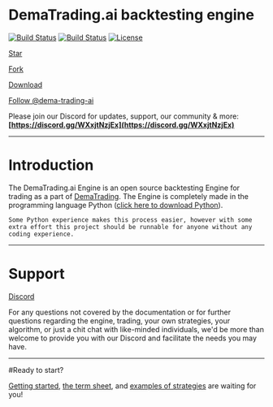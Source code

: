 # DemaTrading.ai backtesting engine

[![Build Status](https://img.shields.io/github/forks/dema-trading-ai/engine.svg)](https://github.com/dema-trading-ai/engine)
[![Build Status](https://img.shields.io/github/stars/dema-trading-ai/engine.svg)](https://github.com/dema-trading-ai/engine)
[![License](https://img.shields.io/github/license/dema-trading-ai/engine.svg)](https://github.com/dema-trading-ai/engine)

<!-- Place this tag where you want the button to render. -->
<a class="github-button" href="https://github.com/dema-trading-ai/engine" data-icon="octicon-star" data-size="large" aria-label="Star dema-trading-ai/engine on GitHub">Star</a>
<!-- Place this tag where you want the button to render. -->
<a class="github-button" href="https://github.com/dema-trading-ai/engine/fork" data-icon="octicon-repo-forked" data-size="large" aria-label="Fork dema-trading-ai/engine on GitHub">Fork</a>
<!-- Place this tag where you want the button to render. -->
<a class="github-button" href="https://github.com/dema-trading-ai/engine/archive/main.zip" data-icon="octicon-cloud-download" data-size="large" aria-label="Clone dema-trading-ai/engine on GitHub">Download</a>

<!-- Place this tag where you want the button to render. -->
<a class="github-button" href="https://github.com/dema-trading-ai" data-size="large" aria-label="Follow @dema-trading-ai on GitHub">Follow @dema-trading-ai</a>

Please join our Discord for updates, support, our community & more:
**[https://discord.gg/WXxjtNzjEx](https://discord.gg/WXxjtNzjEx)**

***



# Introduction

The DemaTrading.ai Engine is an open source backtesting Engine for trading as a part of [DemaTrading](https://DemaTrading.ai). The Engine is completely made in the programming language Python ([click here to download Python](https://www.python.org/downloads/)).

`Some Python experience makes this process easier, however with some extra effort this project should be runnable for anyone without any coding experience.`

***

# Support
[Discord](https://discord.gg/WXxjtNzjEx)

For any questions not covered by the documentation or for further questions regarding the engine, trading, your own strategies, your algorithm, or just a chit chat with like-minded individuals, we'd be more than welcome to provide you with our Discord and facilitate the needs you may have.
***

#Ready to start?

[Getting started](https://docs.dematrading.ai/getting_started/installation/installation/), [the term sheet](https://docs.dematrading.ai/getting_started/trading101/termsheet/), and [examples of strategies](https://docs.dematrading.ai/getting_started/strategies/strategyexamples/) are waiting for you!
